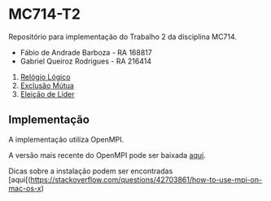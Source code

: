 # MC714-T2

Repositório para implementação do Trabalho 2 da disciplina MC714.

- Fábio de Andrade Barboza - RA 168817
- Gabriel Queiroz Rodrigues - RA 216414

1. [Relógio Lógico](/MC714-T2/Relógio%20Lógico/)
2. [Exclusão Mútua](/MC714-T2/Exclusão%20Mútua/)
3. [Eleição de Líder](/MC714-T2/Eleição%20de%20Líder/)

## Implementação

A implementação utiliza OpenMPI. 

A versão mais recente do OpenMPI pode ser baixada [aqui](https://www.open-mpi.org/software/ompi/v5.0/).

Dicas sobre a instalação podem ser encontradas [aqui[(https://stackoverflow.com/questions/42703861/how-to-use-mpi-on-mac-os-x)
